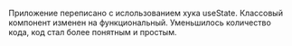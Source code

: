 Приложение переписано с ислользованием хука useState. Классовый компонент изменен на функциональный. Уменьшилось количество кода, код стал более понятным и простым.
